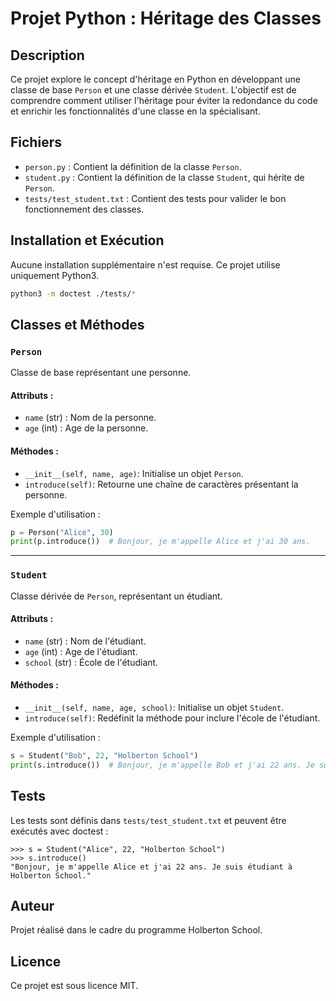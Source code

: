 # Projet Python : Héritage des Classes

## Description
Ce projet explore le concept d'héritage en Python en développant une classe de base `Person` et une classe dérivée `Student`. L'objectif est de comprendre comment utiliser l'héritage pour éviter la redondance du code et enrichir les fonctionnalités d'une classe en la spécialisant.

## Fichiers
- `person.py` : Contient la définition de la classe `Person`.
- `student.py` : Contient la définition de la classe `Student`, qui hérite de `Person`.
- `tests/test_student.txt` : Contient des tests pour valider le bon fonctionnement des classes.

## Installation et Exécution
Aucune installation supplémentaire n'est requise. Ce projet utilise uniquement Python3.

```bash
python3 -m doctest ./tests/*
```

## Classes et Méthodes

### `Person`
Classe de base représentant une personne.

#### Attributs :
- `name` (str) : Nom de la personne.
- `age` (int) : Age de la personne.

#### Méthodes :
- `__init__(self, name, age)`: Initialise un objet `Person`.
- `introduce(self)`: Retourne une chaîne de caractères présentant la personne.

Exemple d'utilisation :
```python
p = Person("Alice", 30)
print(p.introduce())  # Bonjour, je m'appelle Alice et j'ai 30 ans.
```

---

### `Student`
Classe dérivée de `Person`, représentant un étudiant.

#### Attributs :
- `name` (str) : Nom de l'étudiant.
- `age` (int) : Age de l'étudiant.
- `school` (str) : École de l'étudiant.

#### Méthodes :
- `__init__(self, name, age, school)`: Initialise un objet `Student`.
- `introduce(self)`: Redéfinit la méthode pour inclure l'école de l'étudiant.

Exemple d'utilisation :
```python
s = Student("Bob", 22, "Holberton School")
print(s.introduce())  # Bonjour, je m'appelle Bob et j'ai 22 ans. Je suis étudiant à Holberton School.
```

## Tests
Les tests sont définis dans `tests/test_student.txt` et peuvent être exécutés avec doctest :

```
>>> s = Student("Alice", 22, "Holberton School")
>>> s.introduce()
"Bonjour, je m'appelle Alice et j'ai 22 ans. Je suis étudiant à Holberton School."
```

## Auteur
Projet réalisé dans le cadre du programme Holberton School.

## Licence
Ce projet est sous licence MIT.

